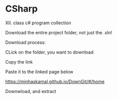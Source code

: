 # CSharp
XII. class c# program collection

Download the entire project folder, not just the .sln!

Download process:


CLick on the folder, you want to download

Copy the link

Paste it to the linked page below

https://minhaskamal.github.io/DownGit/#/home

Downwload, and extract
